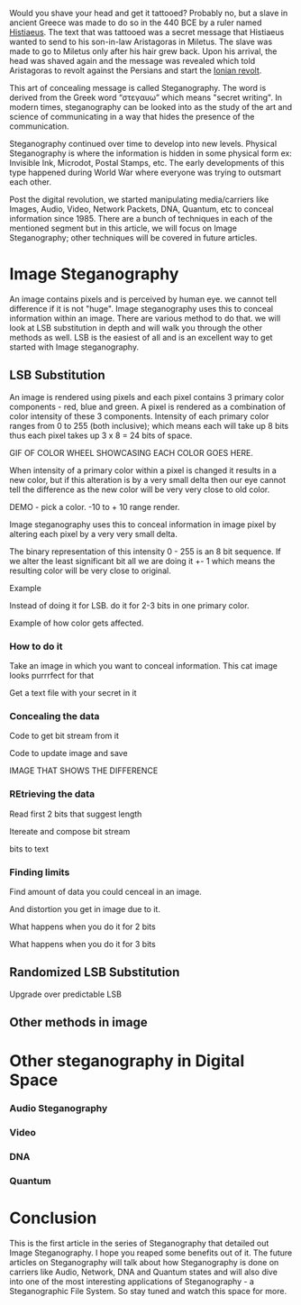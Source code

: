 Would you shave your head and get it tattooed? Probably no, but a slave in ancient Greece was made to do so in the 440 BCE by a ruler named [Histiaeus](https://en.wikipedia.org/wiki/Histiaeus). The text that was tattooed was a secret message that Histiaeus wanted to send to his son-in-law Aristagoras in Miletus. The slave was made to go to Miletus only after his hair grew back. Upon his arrival, the head was shaved again and the message was revealed which told Aristagoras to revolt against the Persians and start the [Ionian revolt](https://en.wikipedia.org/wiki/Ionian_Revolt).

This art of concealing message is called Steganography. The word is derived from the Greek word “στεγαυω” which means "secret writing". In modern times, steganography can be looked into as the study of the art and science of communicating in a way that hides the presence of the communication.

Steganography continued over time to develop into new levels. Physical Steganography is where the information is hidden in some physical form ex: Invisible Ink, Microdot, Postal Stamps, etc. The early developments of this type happened during World War where everyone was trying to outsmart each other.

Post the digital revolution, we started manipulating media/carriers like Images, Audio, Video, Network Packets, DNA, Quantum, etc to conceal information since 1985. There are a bunch of techniques in each of the mentioned segment but in this article, we will focus on Image Steganography; other techniques will be covered in future articles.

# Image Steganography

An image contains pixels and is perceived by human eye. we cannot tell difference if it is not "huge". Image steganography uses this to conceal information within an image. There are various method to do that. we will look at LSB substitution in depth and will walk you through the other methods as well. LSB is the easiest of all and is an excellent way to get started with Image steganography.

## LSB Substitution

An image is rendered using pixels and each pixel contains 3 primary color components - red, blue and green. A pixel is rendered as a combination of color intensity of these 3 components. Intensity of each primary color ranges from 0 to 255 (both inclusive); which means each will take up 8 bits thus each pixel takes up 3 x 8 = 24 bits of space.

GIF OF COLOR WHEEL SHOWCASING EACH COLOR GOES HERE.

When intensity of a primary color within a pixel is changed it results in a new color, but if this alteration is by a very small delta then our eye cannot tell the difference as the new color will be very very close to old color.

DEMO - pick a color. -10 to + 10 range render.

Image steganography uses this to conceal information in image pixel by altering each pixel by a very very small delta.

The binary representation of this intensity 0 - 255 is an 8 bit sequence. If we alter the least significant bit all we are doing it +- 1 which means the resulting color will be very close to original.

Example

Instead of doing it for LSB. do it for 2-3 bits in one primary color.

Example of how color gets affected.

### How to do it

Take an image in which you want to conceal information. This cat image looks purrrfect for that

Get a text file with your secret in it

### Concealing the data

Code to get bit stream from it

Code to update image and save

IMAGE THAT SHOWS THE DIFFERENCE

### REtrieving the data

Read first 2 bits that suggest length

Itereate and compose bit stream

bits to text

### Finding limits

Find amount of data you could cenceal in an image.

And distortion you get in image due to it.

What happens when you do it for 2 bits

What happens when you do it for 3 bits

## Randomized LSB Substitution

Upgrade over predictable LSB

## Other methods in image

# Other steganography in Digital Space

### Audio Steganography

### Video

### DNA

### Quantum

# Conclusion

This is the first article in the series of Steganography that detailed out Image Steganography. I hope you reaped some benefits out of it. The future articles on Steganography will talk about how Steganography is done on carriers like Audio, Network, DNA and Quantum states and will also dive into one of the most interesting applications of Steganography - a Steganographic File System. So stay tuned and watch this space for more.
